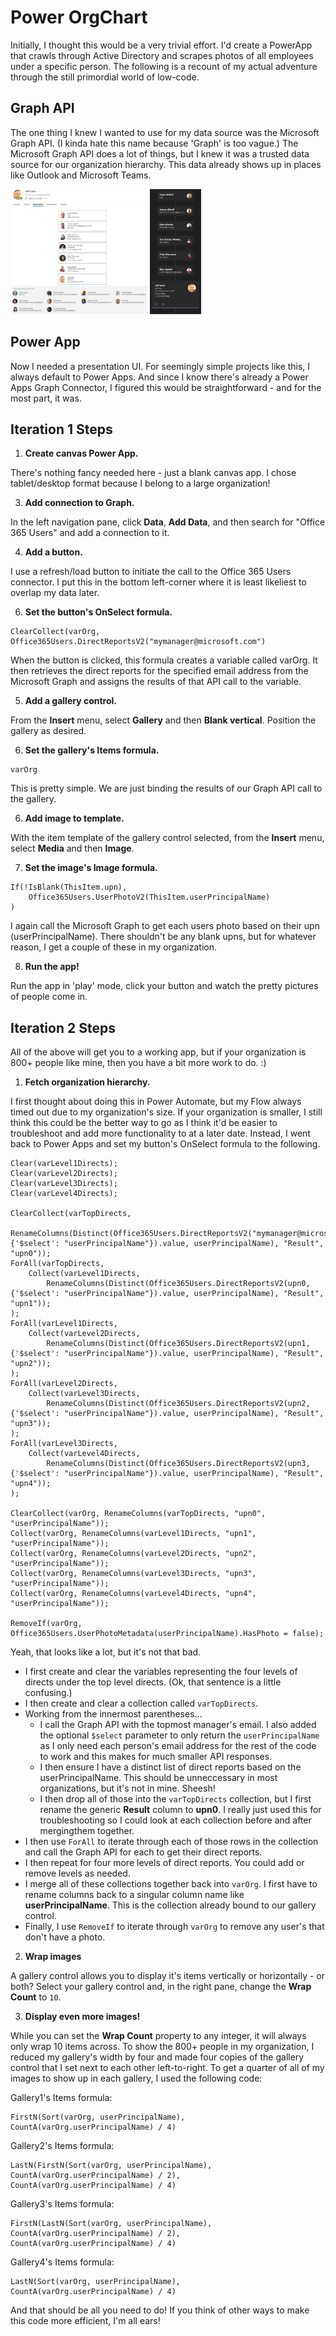 # Power OrgChart
Initially, I thought this would be a very trivial effort. I'd create a PowerApp that crawls through Active Directory and scrapes photos of all employees under a specific person. The following is a recount of my actual adventure through the still primordial world of low-code.

## Graph API
The one thing I knew I wanted to use for my data source was the Microsoft Graph API. (I kinda hate this name because 'Graph' is too vague.) The Microsoft Graph API does a lot of things, but I knew it was a trusted data source for our organization hierarchy. This data already shows up in places like Outlook and Microsoft Teams.
<div>
  <img src="./OutlookOrgChartExample.png" height="200" />
  <img src="./TeamsOrgChartExample.png" height="200" />
 </div>

## Power App
Now I needed a presentation UI. For seemingly simple projects like this, I always default to Power Apps. And since I know there's already a Power Apps Graph Connector, I figured this would be straightforward - and for the most part, it was.

## Iteration 1 Steps
1. **Create canvas Power App.**

There's nothing fancy needed here - just a blank canvas app. I chose tablet/desktop format because I belong to a large organization!

3. **Add connection to Graph.**
 
In the left navigation pane, click **Data**, **Add Data**, and then search for "Office 365 Users" and add a connection to it.

4. **Add a button.** 

I use a refresh/load button to initiate the call to the Office 365 Users connector. I put this in the bottom left-corner where it is least likeliest to overlap my data later.

6. **Set the button's OnSelect formula.** 

```
ClearCollect(varOrg, Office365Users.DirectReportsV2("mymanager@microsoft.com")
```

When the button is clicked, this formula creates a variable called varOrg. It then retrieves the direct reports for the specified email address from the Microsoft Graph and assigns the results of that API call to the variable.

5. **Add a gallery control.**

From the **Insert** menu, select **Gallery** and then **Blank vertical**. Position the gallery as desired.

6. **Set the gallery's Items formula.**

```
varOrg
```

This is pretty simple. We are just binding the results of our Graph API call to the gallery.

6. **Add image to template.**

With the item template of the gallery control selected, from the **Insert** menu, select **Media** and then **Image**.

7. **Set the image's Image formula.**

```
If(!IsBlank(ThisItem.upn), 
    Office365Users.UserPhotoV2(ThisItem.userPrincipalName)
)
```
I again call the Microsoft Graph to get each users photo based on their upn (userPrincipalName). There shouldn't be any blank upns, but for whatever reason, I get a couple of these in my organization.

8. **Run the app!**

Run the app in 'play' mode, click your button and watch the pretty pictures of people come in.

## Iteration 2 Steps
All of the above will get you to a working app, but if your organization is 800+ people like mine, then you have a bit more work to do. :)

1. **Fetch organization hierarchy.**

I first thought about doing this in Power Automate, but my Flow always timed out due to my organization's size. If your organization is smaller, I still think this could be the better way to go as I think it'd be easier to troubleshoot and add more functionality to at a later date. Instead, I went back to Power Apps and set my button's OnSelect formula to the following.

```
Clear(varLevel1Directs);
Clear(varLevel2Directs);
Clear(varLevel3Directs);
Clear(varLevel4Directs);

ClearCollect(varTopDirects, 
    RenameColumns(Distinct(Office365Users.DirectReportsV2("mymanager@microsoft.com", {'$select': "userPrincipalName"}).value, userPrincipalName), "Result", "upn0"));
ForAll(varTopDirects, 
    Collect(varLevel1Directs, 
        RenameColumns(Distinct(Office365Users.DirectReportsV2(upn0, {'$select': "userPrincipalName"}).value, userPrincipalName), "Result", "upn1"));
);
ForAll(varLevel1Directs, 
    Collect(varLevel2Directs, 
        RenameColumns(Distinct(Office365Users.DirectReportsV2(upn1, {'$select': "userPrincipalName"}).value, userPrincipalName), "Result", "upn2"));
);
ForAll(varLevel2Directs, 
    Collect(varLevel3Directs, 
        RenameColumns(Distinct(Office365Users.DirectReportsV2(upn2, {'$select': "userPrincipalName"}).value, userPrincipalName), "Result", "upn3"));
);
ForAll(varLevel3Directs, 
    Collect(varLevel4Directs, 
        RenameColumns(Distinct(Office365Users.DirectReportsV2(upn3, {'$select': "userPrincipalName"}).value, userPrincipalName), "Result", "upn4"));
);
    
ClearCollect(varOrg, RenameColumns(varTopDirects, "upn0", "userPrincipalName"));
Collect(varOrg, RenameColumns(varLevel1Directs, "upn1", "userPrincipalName"));
Collect(varOrg, RenameColumns(varLevel2Directs, "upn2", "userPrincipalName"));
Collect(varOrg, RenameColumns(varLevel3Directs, "upn3", "userPrincipalName"));
Collect(varOrg, RenameColumns(varLevel4Directs, "upn4", "userPrincipalName"));

RemoveIf(varOrg, Office365Users.UserPhotoMetadata(userPrincipalName).HasPhoto = false);
```
Yeah, that looks like a lot, but it's not that bad.
- I first create and clear the variables representing the four levels of directs under the top level directs. (Ok, that sentence is a little confusing.) 
- I then create and clear a collection called `varTopDirects`. 
- Working from the innermost parentheses...
    - I call the Graph API with the topmost manager's email. I also added the optional `$select` parameter to only return the `userPrincipalName` as I only need each person's email address for the rest of the code to work and this makes for much smaller API responses.
    - I then ensure I have a distinct list of direct reports based on the userPrincipalName. This should be unneccessary in most organizations, but it's not in mine. Sheesh!
    - I then drop all of those into the `varTopDirects` collection, but I first rename the generic **Result** column to **upn0**. I really just used this for troubleshooting so I could look at each collection before and after mergingthem together.
- I then use `ForAll` to iterate through each of those rows in the collection and call the Graph API for each to get their direct reports.
- I then repeat for four more levels of direct reports. You could add or remove levels as needed.
- I merge all of these collections together back into `varOrg`. I first have to rename columns back to a singular column name like **userPrincipalName**. This is the collection already bound to our gallery control.
- Finally, I use `RemoveIf` to iterate through `varOrg` to remove any user's that don't have a photo.

2. **Wrap images**

A gallery control allows you to display it's items vertically or horizontally - or both? Select your gallery control and, in the right pane, change the **Wrap Count** to `10`.

3. **Display even more images!**

While you can set the **Wrap Count** property to any integer, it will always only wrap 10 items across. To show the 800+ people in my organization, I reduced my gallery's width by four and made four copies of the gallery control that I set next to each other left-to-right. To get a quarter of all of my images to show up in each gallery, I used the following code:

Gallery1's Items formula:
```
FirstN(Sort(varOrg, userPrincipalName), CountA(varOrg.userPrincipalName) / 4)
```
Gallery2's Items formula:
```
LastN(FirstN(Sort(varOrg, userPrincipalName), CountA(varOrg.userPrincipalName) / 2), CountA(varOrg.userPrincipalName) / 4)
```
Gallery3's Items formula:
```
FirstN(LastN(Sort(varOrg, userPrincipalName), CountA(varOrg.userPrincipalName) / 2), CountA(varOrg.userPrincipalName) / 4)
```
Gallery4's Items formula:
```
LastN(Sort(varOrg, userPrincipalName), CountA(varOrg.userPrincipalName) / 4)
```

And that should be all you need to do! If you think of other ways to make this code more efficient, I'm all ears!

